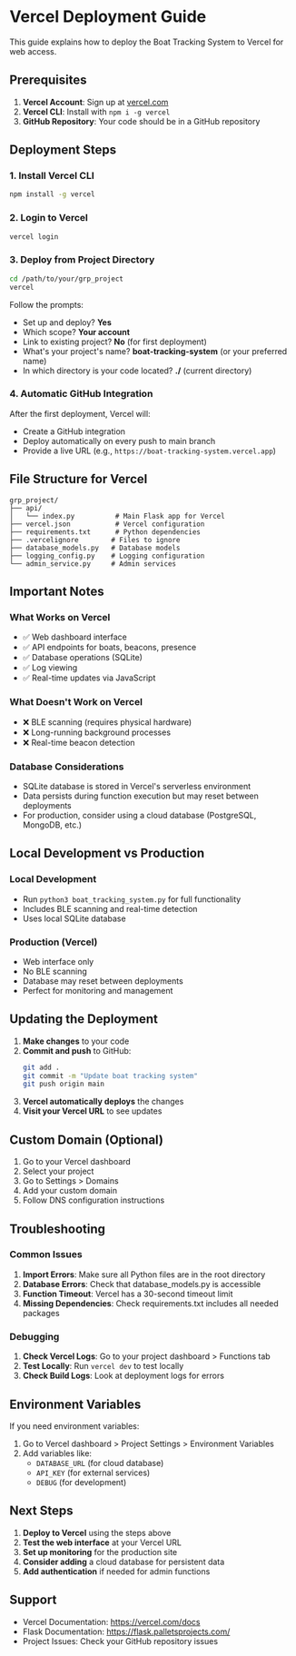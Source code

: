 # Vercel Deployment Guide

This guide explains how to deploy the Boat Tracking System to Vercel for web access.

## Prerequisites

1. **Vercel Account**: Sign up at [vercel.com](https://vercel.com)
2. **Vercel CLI**: Install with `npm i -g vercel`
3. **GitHub Repository**: Your code should be in a GitHub repository

## Deployment Steps

### 1. Install Vercel CLI
```bash
npm install -g vercel
```

### 2. Login to Vercel
```bash
vercel login
```

### 3. Deploy from Project Directory
```bash
cd /path/to/your/grp_project
vercel
```

Follow the prompts:
- Set up and deploy? **Yes**
- Which scope? **Your account**
- Link to existing project? **No** (for first deployment)
- What's your project's name? **boat-tracking-system** (or your preferred name)
- In which directory is your code located? **./** (current directory)

### 4. Automatic GitHub Integration

After the first deployment, Vercel will:
- Create a GitHub integration
- Deploy automatically on every push to main branch
- Provide a live URL (e.g., `https://boat-tracking-system.vercel.app`)

## File Structure for Vercel

```
grp_project/
├── api/
│   └── index.py          # Main Flask app for Vercel
├── vercel.json           # Vercel configuration
├── requirements.txt      # Python dependencies
├── .vercelignore        # Files to ignore
├── database_models.py   # Database models
├── logging_config.py    # Logging configuration
└── admin_service.py     # Admin services
```

## Important Notes

### What Works on Vercel
- ✅ Web dashboard interface
- ✅ API endpoints for boats, beacons, presence
- ✅ Database operations (SQLite)
- ✅ Log viewing
- ✅ Real-time updates via JavaScript

### What Doesn't Work on Vercel
- ❌ BLE scanning (requires physical hardware)
- ❌ Long-running background processes
- ❌ Real-time beacon detection

### Database Considerations
- SQLite database is stored in Vercel's serverless environment
- Data persists during function execution but may reset between deployments
- For production, consider using a cloud database (PostgreSQL, MongoDB, etc.)

## Local Development vs Production

### Local Development
- Run `python3 boat_tracking_system.py` for full functionality
- Includes BLE scanning and real-time detection
- Uses local SQLite database

### Production (Vercel)
- Web interface only
- No BLE scanning
- Database may reset between deployments
- Perfect for monitoring and management

## Updating the Deployment

1. **Make changes** to your code
2. **Commit and push** to GitHub:
   ```bash
   git add .
   git commit -m "Update boat tracking system"
   git push origin main
   ```
3. **Vercel automatically deploys** the changes
4. **Visit your Vercel URL** to see updates

## Custom Domain (Optional)

1. Go to your Vercel dashboard
2. Select your project
3. Go to Settings > Domains
4. Add your custom domain
5. Follow DNS configuration instructions

## Troubleshooting

### Common Issues

1. **Import Errors**: Make sure all Python files are in the root directory
2. **Database Errors**: Check that database_models.py is accessible
3. **Function Timeout**: Vercel has a 30-second timeout limit
4. **Missing Dependencies**: Check requirements.txt includes all needed packages

### Debugging

1. **Check Vercel Logs**: Go to your project dashboard > Functions tab
2. **Test Locally**: Run `vercel dev` to test locally
3. **Check Build Logs**: Look at deployment logs for errors

## Environment Variables

If you need environment variables:

1. Go to Vercel dashboard > Project Settings > Environment Variables
2. Add variables like:
   - `DATABASE_URL` (for cloud database)
   - `API_KEY` (for external services)
   - `DEBUG` (for development)

## Next Steps

1. **Deploy to Vercel** using the steps above
2. **Test the web interface** at your Vercel URL
3. **Set up monitoring** for the production site
4. **Consider adding** a cloud database for persistent data
5. **Add authentication** if needed for admin functions

## Support

- Vercel Documentation: https://vercel.com/docs
- Flask Documentation: https://flask.palletsprojects.com/
- Project Issues: Check your GitHub repository issues
